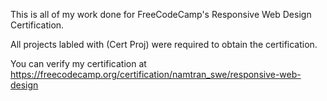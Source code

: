 This is all of my work done for FreeCodeCamp's Responsive Web Design Certification.

All projects labled with (Cert Proj) were required to obtain the certification.

You can verify my certification at https://freecodecamp.org/certification/namtran_swe/responsive-web-design
